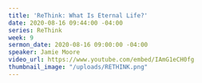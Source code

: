 ```yaml
---
title: 'ReThink: What Is Eternal Life?'
date: 2020-08-16 09:44:00 -04:00
series: ReThink
week: 9
sermon_date: 2020-08-16 09:00:00 -04:00
speaker: Jamie Moore
video_url: https://www.youtube.com/embed/IAmG1eCH0fg
thumbnail_image: "/uploads/RETHINK.png"
---
```


